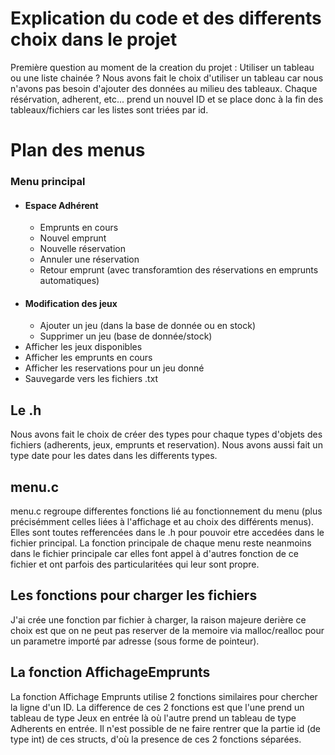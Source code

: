 # Explication du code et des differents choix dans le projet
Première question au moment de la creation du projet : Utiliser un tableau ou une liste chainée ?
Nous avons fait le choix d'utiliser un tableau car nous n'avons pas besoin d'ajouter des données au milieu des tableaux. Chaque résérvation, adherent, etc... prend un nouvel ID et se place donc à la fin des tableaux/fichiers car les listes sont triées par id.

# Plan des menus
### Menu principal
- #### Espace Adhérent
    - Emprunts en cours
    - Nouvel emprunt
    - Nouvelle réservation
    - Annuler une réservation
    - Retour emprunt (avec transforamtion des réservations en emprunts automatiques)
- #### Modification des jeux
    - Ajouter un jeu (dans la base de donnée ou en stock)
    - Supprimer un jeu (base de donnée/stock)
- Afficher les jeux disponibles
- Afficher les emprunts en cours
- Afficher les reservations pour un jeu donné
- Sauvegarde vers les fichiers .txt

## Le .h
Nous avons fait le choix de créer des types pour chaque types d'objets des fichiers (adherents, jeux, emprunts et reservation).
Nous avons aussi fait un type date pour les dates dans les differents types.

## menu.c
menu.c regroupe differentes fonctions lié au fonctionnement du menu (plus précisémment celles liées à l'affichage et au choix des différents menus). Elles sont toutes refferencées dans le .h pour pouvoir etre accedées dans le fichier principal. La fonction principale de chaque menu reste neanmoins dans le fichier principale car elles font appel à d'autres fonction de ce fichier et ont parfois des particularitées qui leur sont propre.

## Les fonctions pour charger les fichiers

J'ai crée une fonction par fichier à charger, la raison majeure derière ce choix est que on ne peut pas reserver de la memoire via malloc/realloc pour un parametre importé par adresse (sous forme de pointeur).

## La fonction AffichageEmprunts

La fonction Affichage Emprunts utilise 2 fonctions similaires pour chercher la ligne d'un ID. La difference de ces 2 fonctions est que l'une prend un tableau de type Jeux en entrée là où l'autre prend un tableau de type Adherents en entrée. Il n'est possible de ne faire rentrer que la partie id (de type int) de ces structs, d'où la presence de ces 2 fonctions séparées.